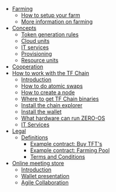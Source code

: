 * [Farming](tf_farming/Farming.md)
    * [How to setup your farm](tf_farming/farming_setup.md)
    * [More information on farming](tf_farming/farming_info.md)
* [Concepts](tf_farming/concepts/README.md)
    * [Token generation rules](tf_farming/concepts/token_generation_rules.md)
    * [Cloud units](tf_farming/concepts/cloud_units.md)
    * [IT services](tf_farming/concepts/it_services.md)
    * [Provisioning](tf_farming/concepts/provisioning.md)
    * [Resource units](tf_farming/concepts/resource_units.md)
* [Cooperation](tf_farming/what_does_a_cooperative_do.md)
* [How to work with the TF Chain]()
    * [Introduction](tf_farming/howto/)
    * [How to do atomic swaps](tf_farming/howto/atomic_swaps.md)
    * [How to create a node](tf_farming/howto/create_node.md)
    * [Where to get TF Chain binaries](tf_farming/howto/get_binaries.md)
    * [Install the chain explorer](tf_farming/howto/tfchain_explorer.md.md)
    * [Install the wallet](tf_farming/howto/wallet.md)
    * [What hardware can run ZERO-OS](tf_farming/howto/zero_boot_hardware.md)
    * [IT Services](tf_farming/it_services.md)
* [Legal]()
    * [Definitions](tf_farming/legal/definitions.md)
      * [Example contract: Buy TFT's](tf_farming/legal/buy_tfts_from_farmer_example_contract.md)
      * [Example contract: Farming Pool](tf_farming/legal/farmer_buys_farmingpool_example_contract.md)
      * [Terms and Conditions](tf_farming/legal/termsconditions.md)
* [Online meeting store]()
    * [Introduction](tf_farming/online_meetings/README.md)
    * [Wallet presentation](tf_farming/online_meetings/online_meeting_wallet.md)
    * [Agile Collaboration](tf_farming/online_meetings/agile_collaboration.md)

